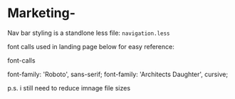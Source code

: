 # Marketing-


Nav bar styling is a standlone less file: `navigation.less`

font calls used in landing page below for easy reference:


font-calls
 <link href="https://fonts.googleapis.com/css?family=Architects+Daughter|Roboto&display=swap" rel="stylesheet">
font-family: 'Roboto', sans-serif;
font-family: 'Architects Daughter', cursive;



p.s. i still need to reduce imnage file sizes



